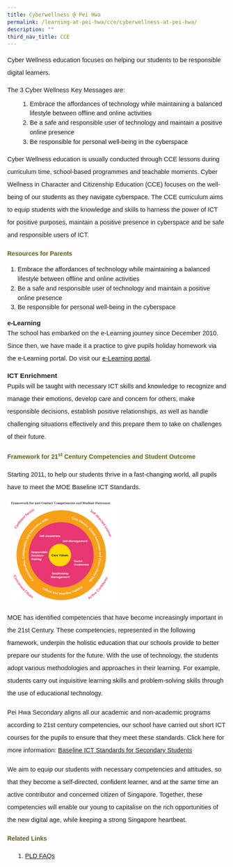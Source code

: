 ```yaml
---
title: Cyberwellness @ Pei Hwa
permalink: /learning-at-pei-hwa/cce/cyberwellness-at-pei-hwa/
description: ""
third_nav_title: CCE
---
```

<p style="font-size:14.5px; line-height:2;margin-top:15px;font-family:sans-serif;">Cyber Wellness education focuses on helping our students to be responsible digital learners.</p>

<p style="font-size:14.5px; line-height:1.5;margin-top:15px; font-family:sans-serif;">The 3 Cyber Wellness Key Messages are:  
</p>
<ol style="margin-top:-5px;margin-left: 2em;">
	<li style="font-size:14.5px; line-height:1.5;font-family:sans-serif;">Embrace the affordances of technology while maintaining a balanced lifestyle between offline and online activities</li>
	<li style="font-size:14.5px; line-height:1.5;font-family:sans-serif;">Be a safe and responsible user of technology and maintain a positive online presence</li>
	<li style="font-size:14.5px; line-height:1.5;font-family:sans-serif;">Be responsible for personal well-being in the cyberspace</li>
</ol>

<p style="font-size:14.5px; line-height:2;margin-top:15px;font-family:sans-serif;">Cyber Wellness education is usually conducted through CCE lessons during curriculum time, school-based programmes and teachable moments. Cyber Wellness in Character and Citizenship Education (CCE) focuses on the well-being of our students as they navigate cyberspace. The CCE curriculum aims to equip students with the knowledge and skills to harness the power of ICT for positive purposes, maintain a positive presence in cyberspace and be safe and responsible users of ICT.</p>

<h4 style="color:#635f1a;font-family:sans-serif;font-weight:bold;">Resources for Parents</h4>

<ol style="margin-top:15px;">
	<li style="font-size:14.5px; line-height:1.5;font-family:sans-serif;">Embrace the affordances of technology while maintaining a balanced lifestyle between offline and online activities</li>
	<li style="font-size:14.5px; line-height:1.5;font-family:sans-serif;">Be a safe and responsible user of technology and maintain a positive online presence</li>
	<li style="font-size:14.5px; line-height:1.5;font-family:sans-serif;">Be responsible for personal well-being in the cyberspace</li>
</ol>

<p style="margin-top:15px;font-size:15px;"><strong style="font-family:sans-serif;">e-Learning</strong></p>
<p style="font-size:14.5px; line-height:2;margin:-15px 0 13px 0px;font-family:sans-serif;">The school has embarked on the e-Learning journey since December 2010. Since then, we have made it a practice to give pupils holiday homework via the e-Learning portal. Do visit our&nbsp;<a href="https://vle.learning.moe.edu.sg/login" style="font-family:sans-serif;">e-Learning portal</a>.</p>

<p style="margin-top:15px;font-size:15.5px;"><strong style="font-family:sans-serif;">ICT Enrichment</strong></p>
<p style="font-size:14.5px; line-height:2;margin:-15px 0 13px 0px;font-family:sans-serif;">Pupils will be taught with necessary ICT skills and knowledge to recognize and manage their emotions, develop care and concern for others, make responsible decisions, establish positive relationships, as well as handle challenging situations effectively and this prepare them to take on challenges of their future.</p>


<h4 style="color:#635f1a;font-family:sans-serif;">
Framework for 21<sup>st</sup>&nbsp;Century Competencies and Student Outcome</h4>

<p style="font-size:14.5px; line-height:2;margin-top:15px;font-family:sans-serif;">Starting 2011, to help our students thrive in a fast-changing world, all pupils have to meet the MOE Baseline ICT Standards.</p>

<img style="width: 50%;" src="/images/frameworkICT.jpg">

<p style="2;margin-top:15px;font-size:14.5px; line-height:2;font-family:sans-serif;">MOE has identified competencies that have become increasingly important in the 21st Century. These competencies, represented in the following framework, underpin the holistic education that our schools provide to better prepare our students for the future. With the use of technology, the students adopt various methodologies and approaches in their learning. For example, students carry out inquisitive learning skills and problem-solving skills through the use of educational technology.</p>

<p style="2;margin-top:15px;font-size:14.5px; line-height:2;font-family:sans-serif;">Pei Hwa Secondary aligns all our academic and non-academic programs according to 21st century competencies, our school have carried out short ICT courses for the pupils to ensure that they meet these standards. Click here for more information:&nbsp;<a href="/programmes/ict-enrichment/" style="font-family:sans-serif;">Baseline ICT Standards for Secondary Students</a></p>

<p style="2;margin-top:15px;font-size:14.5px; line-height:2;font-family:sans-serif;">We aim to equip our students with necessary competencies and attitudes, so that they become a self-directed, confident learner, and at the same time an active contributor and concerned citizen of Singapore. Together, these competencies will enable our young to capitalise on the rich opportunities of the new digital age, while keeping a strong Singapore heartbeat.</p>


<h4 style="color:#635f1a;font-family:sans-serif;">
Related Links</h4>

<ol style="margin-top:5px;">
<li style="font-size:14.5px; line-height:2;margin-left:17px;font-family:sans-serif;"><a href="/pld-faqs/" style="font-family:sans-serif;">PLD FAQs</a></li>
</ol>